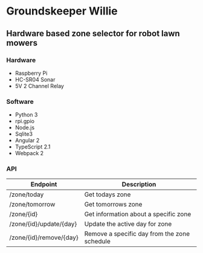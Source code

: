 # Groundskeeper Willie
## Hardware based zone selector for robot lawn mowers

### Hardware
* Raspberry Pi
* HC-SR04 Sonar
* 5V 2 Channel Relay

### Software
* Python 3
* rpi.gpio
* Node.js
* Sqlite3
* Angular 2
* TypeScript 2.1
* Webpack 2

### API

| Endpoint | Description |
| ------------- |-------------|
| /zone/today	| Get todays zone|
| /zone/tomorrow | Get tomorrows zone |
| /zone/{id} | Get information about a specific zone |
| /zone/{id}/update/{day} | Update the active day for zone |
| /zone/{id}/remove/{day} | Remove a specific day from the zone schedule |